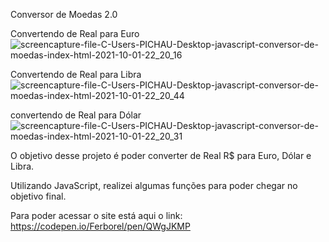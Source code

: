 Conversor de Moedas 2.0

Convertendo de Real para Euro
![screencapture-file-C-Users-PICHAU-Desktop-javascript-conversor-de-moedas-index-html-2021-10-01-22_20_16](https://user-images.githubusercontent.com/87503905/135699474-a5732d33-fa8a-4a3a-85a7-300af0b66778.png)




Convertendo de Real para Libra
![screencapture-file-C-Users-PICHAU-Desktop-javascript-conversor-de-moedas-index-html-2021-10-01-22_20_44](https://user-images.githubusercontent.com/87503905/135699445-70e1253b-9534-45d7-9df5-f349c7af85bb.png)



convertendo de Real para Dólar
![screencapture-file-C-Users-PICHAU-Desktop-javascript-conversor-de-moedas-index-html-2021-10-01-22_20_31](https://user-images.githubusercontent.com/87503905/135699459-f83c05aa-71b5-41ad-b526-bbacfe9c3ff8.png)





O objetivo desse projeto é poder converter de Real R$ para Euro, Dólar e Libra.

Utilizando JavaScript, realizei algumas funções para poder chegar no objetivo final.

Para poder acessar o site está aqui o link: https://codepen.io/Ferborel/pen/QWgJKMP 
